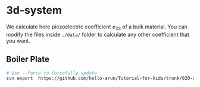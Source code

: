 # 3d-system

We calculate here piezoelectric coefficient $e_{33}$ of a bulk material. You can modify the files inside `./data/` folder to calculate any other coefficient that you want.

## Boiler Plate
```bash
# Use --force to forcefully update
svn export  https://github.com/hello-arun/Tutorial-for-kids/trunk/020-quantum-espresso/085-piezo-coefficient/3d-system/ ./30-polarization
```
